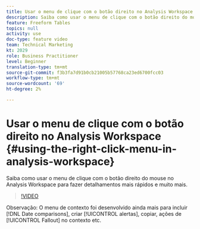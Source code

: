 ```yaml
---
title: Usar o menu de clique com o botão direito no Analysis Workspace
description: Saiba como usar o menu de clique com o botão direito do mouse no Analysis Workspace para fazer detalhamentos mais rápidos e muito mais.
feature: Freeform Tables
topics: null
activity: use
doc-type: feature video
team: Technical Marketing
kt: 2029
role: Business Practitioner
level: Beginner
translation-type: tm+mt
source-git-commit: f3b3fa7d91b0cb21005b57768ca23ed6700fcc03
workflow-type: tm+mt
source-wordcount: '69'
ht-degree: 2%

---
```



# Usar o menu de clique com o botão direito no Analysis Workspace {#using-the-right-click-menu-in-analysis-workspace}

Saiba como usar o menu de clique com o botão direito do mouse no Analysis Workspace para fazer detalhamentos mais rápidos e muito mais.

>[!VIDEO](https://video.tv.adobe.com/v/23981/?quality=12)

Observação: O menu de contexto foi desenvolvido ainda mais para incluir [!DNL Date comparisons], criar [!UICONTROL alertas], copiar, ações de [!UICONTROL Fallout] no contexto etc.
